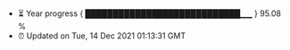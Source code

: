 - ⏳ Year progress { ████████████████████████████▁▁ } 95.08 %
- ⏰ Updated on Tue, 14 Dec 2021 01:13:31 GMT


